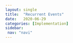 ```yaml
---
layout: single
title:  "Recurrent Events"
date:   2020-06-29
categories: [Implementation]
sidebar: 
 nav: "navi"
---
```


<object data="/assets/eventtimes/Recurrent Events.pdf" type="application/pdf" width="100%" height="100%">
</object>